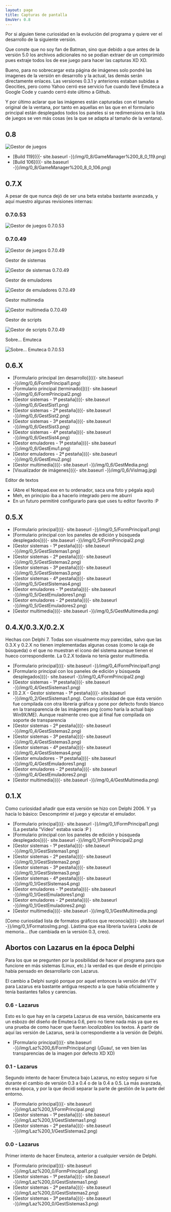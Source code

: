 ```yaml
---
layout: page
title: Capturas de pantalla
EmuVer: 0.8
---
```


Por si alguien tiene curiosidad en la evolución del programa y quiere ver el desarrollo de la siguiente versión.

Que conste que no soy fan de Batman, sino que debido a que antes de la versión 5.0 los archivos adicionales no se podian extraer de un comprimido pues extraje todos los de ese juego para hacer las capturas XD XD.

Bueno, para no sobrecargar esta página de imágenes solo pondré las imagenes de la versión en desarrollo y la actual, las demás serán directamente enlaces. Las versiones 0.3.1 y anteriores estaban subidas a Geocities, pero como Yahoo cerró ese servicio fue cuando llevé Emuteca a Google Code y cuando cerró éste último a Github.

Y por último aclarar que las imágenes están capturadas con el tamaño original
de la ventana, por tanto en aquellas en las que en el formulario principal
están desplegados todos los paneles si se redimensiona en la lista de juegos
se ven más cosas (es la que se adapta al tamaño de la ventana).

## 0.8 ##

![Gestor de juegos](../img/0_8/GameManager.png)

  - [Build 119]({{- site.baseurl -}}/img/0_8/GameManager%200_8_0_119.png)
  - [Build 106]({{- site.baseurl -}}/img/0_8/GameManager%200_8_0_106.png)

## 0.7.X

A pesar de que nunca dejó de ser una beta estaba bastante avanzada, y aquí
muestro algunas revisiones internas:

### 0.7.0.53

![Gestor de juegos 0.7.0.53](../img/0_7/GameManager%200_7_0_53.png)

### 0.7.0.49

![Gestor de juegos 0.7.0.49](../img/0_7/GameManager%200_7_0_49.png)

Gestor de sistemas

![Gestor de sistemas 0.7.0.49](../img/0_7/SystemManager%200_7_0_49.png)

Gestor de emuladores

![Gestor de emuladores 0.7.0.49](../img/0_7/EmulatorManager%200_7_0_49.png)

Gestor multimedia

![Gestor multimedia 0.7.0.49](../img/0_7/MediaManager%200_7_0_49.png)

Gestor de scripts

![Gestor de scripts 0.7.0.49](../img/0_7/ScriptManager%200_7_0_49.png)

Sobre... Emuteca

![Sobre... Emuteca 0.7.0.53](../img/0_7/About%200_7_0_53.png)

## 0.6.X ##

  - [Formulario principal (en desarrollo)]({{- site.baseurl -}}/img/0_6/FormPrincipal1.png)
  - [Formulario principal (terminado)]({{- site.baseurl -}}/img/0_6/FormPrincipal2.png)
  - [Gestor sistemas - 1ª pestaña]({{- site.baseurl -}}/img/0_6/GestSist1.png)
  - [Gestor sistemas - 2ª pestaña]({{- site.baseurl -}}/img/0_6/GestSist2.png)
  - [Gestor sistemas - 3ª pestaña]({{- site.baseurl -}}/img/0_6/GestSist3.png)
  - [Gestor sistemas - 4ª pestaña]({{- site.baseurl -}}/img/0_6/GestSist4.png)
  - [Gestor emuladores - 1ª pestaña]({{- site.baseurl -}}/img/0_6/GestEmu1.png)
  - [Gestor emuladores - 2ª pestaña]({{- site.baseurl -}}/img/0_6/GestEmu2.png)
  - [Gestor multimedia]({{- site.baseurl -}}/img/0_6/GestMedia.png)
  - [Visualizador de imágenes]({{- site.baseurl -}}/img/0_6/VisImag.jpg)

Editor de textos

  - (Abre el Notepad.exe en tu ordenador, saca una foto y pégala aquí)
  - Meh, en principio iba a hacerlo integrado pero me aburrí
  - En un futuro permitiré configurarlo para que uses tu editor favorito :P

## 0.5.X ##

  - [Formulario principal]({{- site.baseurl -}}/img/0_5/FormPrincipal1.png)
  - [Formulario principal con los paneles de edición y búsqueda desplegados]({{- site.baseurl -}}/img/0_5/FormPrincipal2.png)
  - [Gestor sistemas - 1ª pestaña]({{- site.baseurl -}}/img/0_5/GestSistemas1.png)
  - [Gestor sistemas - 2ª pestaña]({{- site.baseurl -}}/img/0_5/GestSistemas2.png)
  - [Gestor sistemas - 3ª pestaña]({{- site.baseurl -}}/img/0_5/GestSistemas3.png)
  - [Gestor sistemas - 4ª pestaña]({{- site.baseurl -}}/img/0_5/GestSistemas4.png)
  - [Gestor emuladores - 1ª pestaña]({{- site.baseurl -}}/img/0_5/GestEmuladores1.png)
  - [Gestor emuladores - 2ª pestaña]({{- site.baseurl -}}/img/0_5/GestEmuladores2.png)
  - [Gestor multimedia]({{- site.baseurl -}}/img/0_5/GestMultimedia.png)

## 0.4.X/0.3.X/0.2.X ##

Hechas con Delphi 7. Todas son visualmente muy parecidas, salvo que las 0.3.X
y 0.2.X no tienen implementadas algunas cosas (como la caja de búsqueda) o el
que no muestran el icono del sistema aunque tienen el hueco correspondiente.
La 0.2.X todavía no tenía gestor multimedia.

  - [Formulario principal]({{- site.baseurl -}}/img/0_4/FormPrincipal1.png)
  - [Formulario principal con los paneles de edición y búsqueda desplegados]({{- site.baseurl -}}/img/0_4/FormPrincipal2.png)
  - [Gestor sistemas - 1ª pestaña]({{- site.baseurl -}}/img/0_4/GestSistemas1.png)
  - [0.2.X - Gestor sistemas - 1ª pestaña]({{- site.baseurl -}}/img/0_2/GestSistemas1.png). Como curiosidad de que ésta versión fue compilada con otra librería gráfica y pone por defecto fondo blanco en la transparencia de las imágenes png (como haría la actual bajo Win9X/ME). Aunque realmente creo que al final fue compilada on soporte de transparencia
  - [Gestor sistemas - 2ª pestaña]({{- site.baseurl -}}/img/0_4/GestSistemas2.png)
  - [Gestor sistemas - 3ª pestaña]({{- site.baseurl -}}/img/0_4/GestSistemas3.png)
  - [Gestor sistemas - 4ª pestaña]({{- site.baseurl -}}/img/0_4/GestSistemas4.png)
  - [Gestor emuladores - 1ª pestaña]({{- site.baseurl -}}/img/0_4/GestEmuladores1.png)
  - [Gestor emuladores - 2ª pestaña]({{- site.baseurl -}}/img/0_4/GestEmuladores2.png)
  - [Gestor multimedia]({{- site.baseurl -}}/img/0_4/GestMultimedia.png)

## 0.1.X ##

Como curiosidad añadir que esta versión se hizo con Delphi 2006. Y ya hacía
lo básico: Descomprimir el juego y ejecutar el emulador.

  - [Formulario principal]({{- site.baseurl -}}/img/0_1/FormPrincipal1.png) (La pestaña "Vídeo" estaba vacía :P )
  - [Formulario principal con los paneles de edición y búsqueda desplegados]({{- site.baseurl -}}/img/0_1/FormPrincipal2.png)
  - [Gestor sistemas - 1ª pestaña]({{- site.baseurl -}}/img/0_1/GestSistemas1.png)
  - [Gestor sistemas - 2ª pestaña]({{- site.baseurl -}}/img/0_1/GestSistemas2.png)
  - [Gestor sistemas - 3ª pestaña]({{- site.baseurl -}}/img/0_1/GestSistemas3.png)
  - [Gestor sistemas - 4ª pestaña]({{- site.baseurl -}}/img/0_1/GestSistemas4.png)
  - [Gestor emuladores - 1ª pestaña]({{- site.baseurl -}}/img/0_1/GestEmuladores1.png)
  - [Gestor emuladores - 2ª pestaña]({{- site.baseurl -}}/img/0_1/GestEmuladores2.png)  
  - [Gestor multimedia]({{- site.baseurl -}}/img/0_1/GestMultimedia.png) 
  
[Como curiosidad lista de formatos gráficos que reconocía]({{- site.baseurl -}}/img/0_1/FormatosImg.png). Lástima que esa librería tuviera _Leaks_ de memoria... (fue cambiada en la versión 0.3, creo).

## Abortos con Lazarus en la época Delphi ##

Para los que se pregunten por la posibilidad de hacer el programa para que
funcione en más sistemas (Linux, etc.) la verdad es que desde el principio
había pensado en desarrollarlo con Lazarus.

El cambio a Delphi surgió porque por aquel entonces la versión del VTV para Lazarus era bastante antigua respecto a la que había oficialmente y tenía bastantes fallos y carencias.

### 0.6 - Lazarus ###

Esto es lo que hay en la carpeta Lazarus de esa versión, básicamente era un esbozo del diseño de Emuteca 0.6, pero no tiene nada más ya que es una prueba de como hacer que fueran _localizables_ los textos. A partir de aquí las versión de Lazarus, será la correspondiente a la versión de Delphi.

  - [Formulario principal]({{- site.baseurl -}}/img/Laz%200_6/FormPrincipal.png) (¡Guau!, se ven bien las transparencias de la imagen por defecto XD XD)

### 0.1 - Lazarus ###

Segundo intento de hacer Emuteca bajo Lazarus, no estoy seguro si fue durante el cambio de versión 0.3 a 0.4 o de la 0.4 a 0.5. La más avanzada, en esa época, y por la que decidi separar la parte de gestión de la parte del entorno.

  - [Formulario principal]({{- site.baseurl -}}/img/Laz%200_1/FormPrincipal.png)
  - [Gestor sistemas - 1ª pestaña]({{- site.baseurl -}}/img/Laz%200_1/GestSistemas1.png)
  - [Gestor sistemas - 2ª pestaña]({{- site.baseurl -}}/img/Laz%200_1/GestSistemas2.png)

### 0.0 - Lazarus ###

Primer intento de hacer Emuteca, anterior a cualquier versión de Delphi.

  - [Formulario principal]({{- site.baseurl -}}/img/Laz%200_0/FormPrincipal1.png)
  - [Gestor sistemas - 1ª pestaña]({{- site.baseurl -}}/img/Laz%200_0/GestSistemas1.png)
  - [Gestor sistemas - 2ª pestaña]({{- site.baseurl -}}/img/Laz%200_0/GestSistemas2.png)
  - [Gestor sistemas - 3ª pestaña]({{- site.baseurl -}}/img/Laz%200_0/GestSistemas3.png)